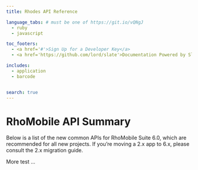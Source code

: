 ```yaml
---
title: Rhodes API Reference

language_tabs: # must be one of https://git.io/vQNgJ
  - ruby
  - javascript

toc_footers:
  - <a href='#'>Sign Up for a Developer Key</a>
  - <a href='https://github.com/lord/slate'>Documentation Powered by Slate</a>

includes:
  - application
  - barcode


search: true
---
```


# RhoMobile API Summary

Below is a list of the new common APIs for RhoMobile Suite 6.0, which are recommended for all new projects. If you’re moving a 2.x app to 6.x, please consult the 2.x migration guide.

More test ...
